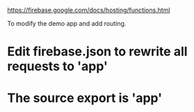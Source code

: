 https://firebase.google.com/docs/hosting/functions.html

To modify the demo app and add routing.

# Edit firebase.json to rewrite all requests to 'app'
# The source export is 'app'
